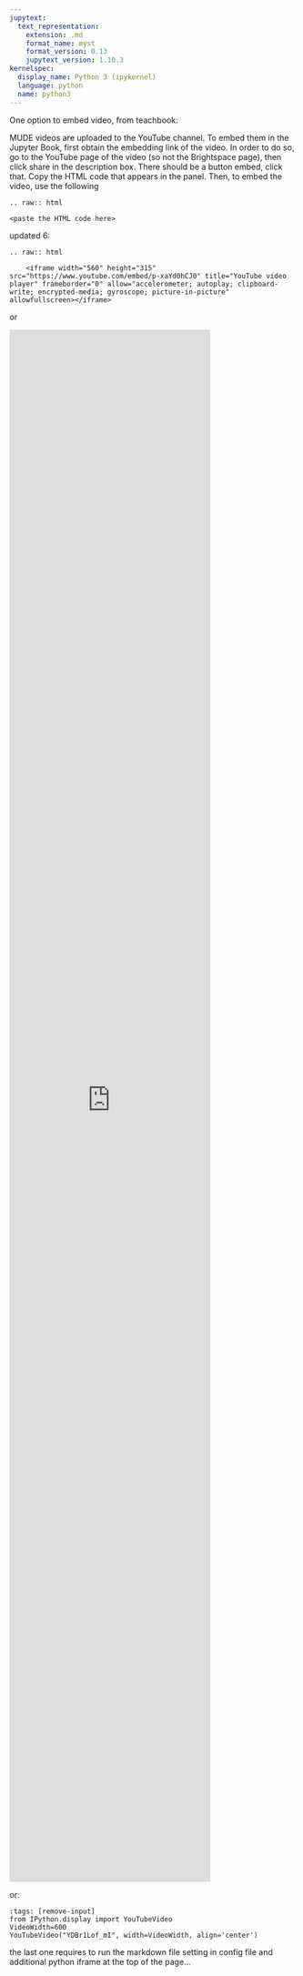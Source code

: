 ```yaml
---
jupytext:
  text_representation:
    extension: .md
    format_name: myst
    format_version: 0.13
    jupytext_version: 1.10.3
kernelspec:
  display_name: Python 3 (ipykernel)
  language: python
  name: python3
---
```

One option to embed video, from teachbook:

MUDE videos are uploaded to the YouTube channel. To embed them in the Jupyter Book, first obtain the embedding link of the video. In order to do so, go to the YouTube page of the video (so not the Brightspace page), then click share in the description box. There should be a button embed, click that. Copy the HTML code that appears in the panel. Then, to embed the video, use the following
  ```{eval-rst}
  .. raw:: html
  
  <paste the HTML code here>
  ```
updated 6: 
```{eval-rst}
.. raw:: html

    <iframe width="560" height="315" src="https://www.youtube.com/embed/p-xaYd0hCJ0" title="YouTube video player" frameborder="0" allow="accelerometer; autoplay; clipboard-write; encrypted-media; gyroscope; picture-in-picture" allowfullscreen></iframe>
```

or 

<iframe
    width="70%"   
    height="70%"
    src="https://www.youtube.com/embed/UCb-b82tzLo?align=center"
    frameborder="0"
    allowfullscreen
></iframe>

or: 
```{code-cell} ipython3
:tags: [remove-input]
from IPython.display import YouTubeVideo
VideoWidth=600
YouTubeVideo("YDBr1Lof_mI", width=VideoWidth, align='center')
```
the last one requires to run the markdown file setting in config file and additional python iframe at the top of the page...
